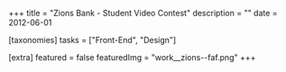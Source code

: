 +++
title = "Zions Bank - Student Video Contest"
description = ""
date = 2012-06-01

[taxonomies]
tasks = ["Front-End", "Design"]

[extra]
featured = false
featuredImg = "work__zions--faf.png"
+++
